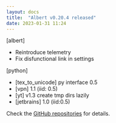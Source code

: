 ```yaml
---
layout: docs
title:  "Albert v0.20.4 released"
date: 2023-01-31 11:24
---
```


[albert]
* Reintroduce telemetry
* Fix disfunctional link in settings

[python]
* [tex_to_unicode] py interface 0.5
* [vpn] 1.1 (iid: 0.5)
* [yt] v1.3 create tmp dirs lazily
* [jetbrains] 1.0 (iid:0.5)

Check the [GitHub repositories](https://github.com/albertlauncher/albert/commits/v0.20.4) for details.
